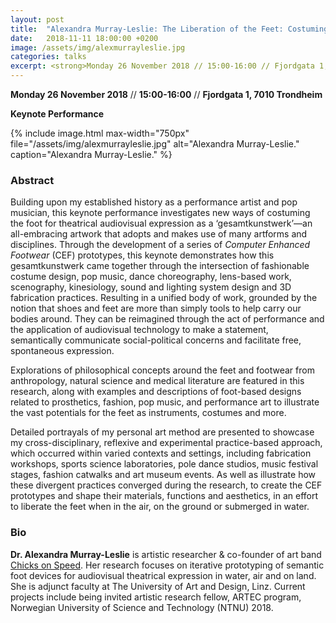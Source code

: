 ```yaml
---
layout: post
title:  "Alexandra Murray-Leslie: The Liberation of the Feet: Costuming the Foot for Theatrical Audiovisual Expression As a ‘Gesamtkunstwerk’ (26.11.18)"
date:   2018-11-11 18:00:00 +0200
image: /assets/img/alexmurrayleslie.jpg
categories: talks
excerpt: <strong>Monday 26 November 2018 // 15:00-16:00 // Fjordgata 1, 7010 Trondheim </strong><br/><strong>Keynote Performance</strong><br />Building upon my established history as a performance artist and pop musician, this keynote performance investigates new ways of costuming the foot for theatrical audiovisual expression as a ‘gesamtkunstwerk’—an all-embracing artwork that adopts and makes use of many artforms and disciplines. Through the development of a series of Computer Enhanced Footwear (CEF) prototypes, this keynote demonstrates how this gesamtkunstwerk came together through the intersection of fashionable costume design, pop music, dance choreography, lens-based work, scenography, kinesiology, sound and lighting system design and 3D fabrication practices. <a href="/talks/2018/11/11/alexandra-murray-leslie-seminar-talk">»Read more</a>.
---
```


**Monday 26 November 2018** // **15:00-16:00** // **Fjordgata 1, 7010 Trondheim**

**Keynote Performance**

{% include image.html
max-width="750px" file="/assets/img/alexmurrayleslie.jpg" alt="Alexandra Murray-Leslie."
caption="Alexandra Murray-Leslie." %}


### Abstract

Building upon my established history as a performance artist and pop musician, this keynote performance investigates new ways of costuming the foot for theatrical audiovisual expression as a ‘gesamtkunstwerk’—an all-embracing artwork that adopts and makes use of many artforms and disciplines. Through the development of a series of *Computer Enhanced Footwear* (CEF) prototypes, this keynote demonstrates how this gesamtkunstwerk came together through the intersection of fashionable costume design, pop music, dance choreography, lens-based work, scenography, kinesiology, sound and lighting system design and 3D fabrication practices. Resulting in a unified body of work, grounded by the notion that shoes and feet are more than simply tools to help carry our bodies around. They can be reimagined through the act of performance and the application of audiovisual technology to make a statement, semantically communicate social-political concerns and facilitate free, spontaneous expression.

Explorations of philosophical concepts around the feet and footwear from anthropology, natural science and medical literature are featured in this research, along with examples and descriptions of foot-based designs related to prosthetics, fashion, pop music, and performance art to illustrate the vast potentials for the feet as instruments, costumes and more. 

Detailed portrayals of my personal art method are presented to showcase my cross-disciplinary, reflexive and experimental practice-based approach, which occurred within varied contexts and settings, including fabrication workshops, sports science laboratories, pole dance studios, music festival stages, fashion catwalks and art museum events. As well as illustrate how these divergent practices converged during the research, to create the CEF prototypes and shape their materials, functions and aesthetics, in an effort to liberate the feet when in the air, on the ground or submerged in water.

### Bio

**Dr. Alexandra Murray-Leslie** is artistic researcher & co-founder of art band [Chicks on Speed](http://chicksonspeed.com/). Her research focuses on iterative prototyping of semantic foot devices for audiovisual theatrical expression in water, air and on land. She is adjunct faculty at The University of Art and Design, Linz. Current projects include being invited artistic research fellow, ARTEC program, Norwegian University of Science and Technology (NTNU) 2018.
